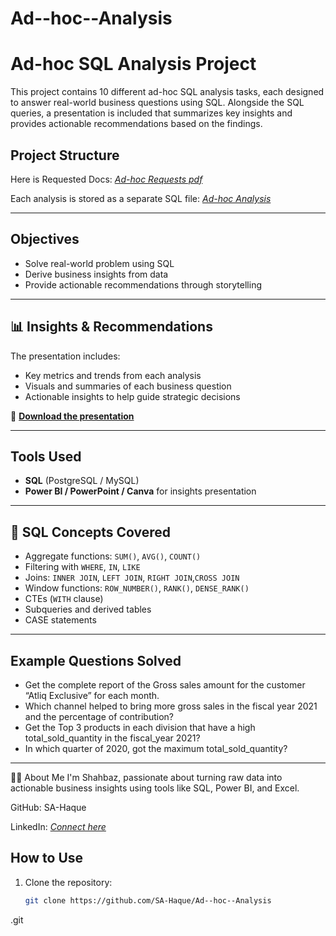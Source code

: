 # Ad--hoc--Analysis


#  Ad-hoc SQL Analysis Project

This project contains 10 different ad-hoc SQL analysis tasks, each designed to answer real-world business questions using SQL. Alongside the SQL queries, a presentation is included that summarizes key insights and provides actionable recommendations based on the findings.

## Project Structure
Here is Requested Docs: _[Ad-hoc Requests pdf](https://github.com/SA-Haque/Ad--hoc--Analysis/blob/main/%5B1%5D%20Ad-hoc-Requests.pdf)_ 


Each analysis is stored as a separate SQL file:  _[Ad-hoc Analysis](https://github.com/SA-Haque/Ad--hoc--Analysis/tree/main/%5B2%5D%20SQL%20Project%20Challenge%20Queries)_ 




---

##  Objectives

- Solve real-world problem using SQL
- Derive business insights from data
- Provide actionable recommendations through storytelling

---

## 📊 Insights & Recommendations

The presentation includes:
- Key metrics and trends from each analysis
- Visuals and summaries of each business question
- Actionable insights to help guide strategic decisions

📎 **[Download the presentation](https://github.com/SA-Haque/Ad--hoc--Analysis/blob/main/%5B3%5D%20Ad-hoc-Analysis%20_Presentation.pdf)**

---

## Tools Used

- **SQL** (PostgreSQL / MySQL)
- **Power BI / PowerPoint / Canva** for insights presentation

---

## 📌 SQL Concepts Covered

- Aggregate functions: `SUM()`, `AVG()`, `COUNT()`
- Filtering with `WHERE`, `IN`, `LIKE`
- Joins: `INNER JOIN`, `LEFT JOIN`, `RIGHT JOIN`,`CROSS JOIN`
- Window functions: `ROW_NUMBER()`, `RANK()`, `DENSE_RANK()`
- CTEs (`WITH` clause)
- Subqueries and derived tables
- CASE statements

---

##  Example Questions Solved

- Get the complete report of the Gross sales amount for the customer “Atliq
Exclusive” for each month.
- Which channel helped to bring more gross sales in the fiscal year 2021
and the percentage of contribution? 
-  Get the Top 3 products in each division that have a high
total_sold_quantity in the fiscal_year 2021?
- In which quarter of 2020, got the maximum total_sold_quantity? 

---

🙋‍♀️ About Me
I'm Shahbaz, passionate about turning raw data into actionable business insights using tools like SQL, Power BI, and Excel.

GitHub: SA-Haque

LinkedIn: _[Connect here](https://www.linkedin.com/in/shahbaz-ali-haque/)_ 

##  How to Use

1. Clone the repository:
   ```bash
   git clone https://github.com/SA-Haque/Ad--hoc--Analysis
.git


